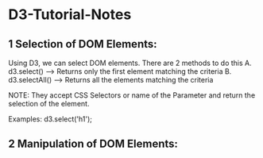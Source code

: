 # D3-Tutorial-Notes

## 1 Selection of DOM Elements:

Using D3, we can select DOM elements. There are 2 methods to do this
  A. d3.select() --> Returns only the first element matching the criteria
  B. d3.selectAll() --> Returns all the elements matching the criteria
  
NOTE: They accept CSS Selectors or name of the Parameter and return the selection of the element.

Examples:
d3.select('h1');

## 2 Manipulation of DOM Elements:

